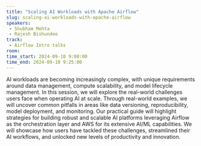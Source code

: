 ```yaml
---
title: "Scaling AI Workloads with Apache Airflow"
slug: scaling-ai-workloads-with-apache-airflow
speakers:
 - Shubham Mehta
 - Rajesh Bishundeo
track:
 - Airflow Intro talks
room: 
time_start: 2024-09-10 9:00:00
time_end: 2024-09-10 9:25:00
---
```


AI workloads are becoming increasingly complex, with unique requirements around data management, compute scalability, and model lifecycle management. In this session, we will explore the real-world challenges users face when operating AI at scale. Through real-world examples, we will uncover common pitfalls in areas like data versioning, reproducibility, model deployment, and monitoring. Our practical guide will highlight strategies for building robust and scalable AI platforms leveraging Airflow as the orchestration layer and AWS for its extensive AI/ML capabilities. We will showcase how users have tackled these challenges, streamlined their AI workflows, and unlocked new levels of productivity and innovation.

